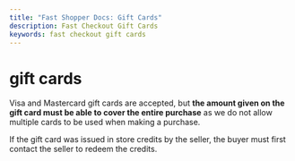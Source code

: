 ```yaml
---
title: "Fast Shopper Docs: Gift Cards"
description: Fast Checkout Gift Cards
keywords: fast checkout gift cards
---
```


# gift cards

Visa and Mastercard gift cards are accepted, but **the amount given on the gift card must be able to cover the entire purchase** as we do not allow multiple cards to be used when making a purchase.

If the gift card was issued in store credits by the seller, the buyer must first contact the seller to redeem the credits.
